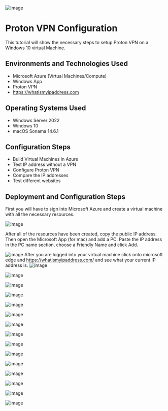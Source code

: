  ![image](https://github.com/user-attachments/assets/283b3ce1-ca1f-4f12-9d59-c9be2606d963)



<h1>Proton VPN Configuration</h1>
This tutorial will show the necessary steps to setup Proton VPN on a Windows 10 virtual Machine.<br />





<h2>Environments and Technologies Used</h2>

- Microsoft Azure (Virtual Machines/Compute)
- Windows App
- Proton VPN
- https://whatismyipaddress.com

<h2>Operating Systems Used </h2>

- Windows Server 2022
- Windows 10 
- macOS Sonama 14.6.1

<h2>Configuration Steps</h2>

- Build Virtual Machines in Azure 
- Test IP address without a VPN 
- Configure Proton VPN 
- Compare the IP addresses
- Test different websites 

<h2>Deployment and Configuration Steps</h2>

First you will have to sign into Microsoft Azure and create a virtual machine with all the necessary resources. 

![image](https://github.com/user-attachments/assets/c12ea3e9-cff5-442c-b38f-3a73cc595c8e)

After all of the resources have been created, copy the public IP address. Then open the Microsoft App (for mac) and add a PC. Paste the IP address in the PC name section, choose a Friendly Name and click Add.

![image](https://github.com/user-attachments/assets/9d4a3cbc-d2bd-4fec-8063-c61db67677ad)
After you are logged into your virtual machine click onto microsoft edge and https://whatismyipaddress.com/ and see what your current IP address is.
![image](https://github.com/user-attachments/assets/19024eda-6d72-46c4-bd95-f228edb8dd0c)

![image](https://github.com/user-attachments/assets/5265a94d-b34d-4cfb-8b68-c1a38a33e0e0)

![image](https://github.com/user-attachments/assets/0b1f6f54-fb61-4b29-919c-194c05470f10)

![image](https://github.com/user-attachments/assets/0c995294-12ea-44bc-afc2-a84b02cac044)

![image](https://github.com/user-attachments/assets/3de3a0ae-34c4-4cde-aa6d-d28e5c0b98cc)

![image](https://github.com/user-attachments/assets/7259b29f-153b-4e41-8ca6-ac9367e54340)

![image](https://github.com/user-attachments/assets/17afd775-3216-4fc8-abe0-316ee89b9b99)

![image](https://github.com/user-attachments/assets/5480acff-d669-4932-a029-9ff5cfad25fc)

![image](https://github.com/user-attachments/assets/be065cd6-20bf-491a-bbb5-e6d40df3d50a)

![image](https://github.com/user-attachments/assets/08f89243-960f-422a-b077-e67294d67ecb)

![image](https://github.com/user-attachments/assets/426d7f34-2e1f-46b4-a38b-8e671b257fa2)

![image](https://github.com/user-attachments/assets/63b10c8d-6b4f-42f0-95a0-196d49ee5632)

![image](https://github.com/user-attachments/assets/0903a0e0-e9c9-4b20-bc8b-28ba18d2fcbb)

![image](https://github.com/user-attachments/assets/493c8c56-51fc-4f1d-8d32-5e2178fa0e56)

![image](https://github.com/user-attachments/assets/b7f6b4ce-3751-4a21-ba4d-9df00f5f50d0)
